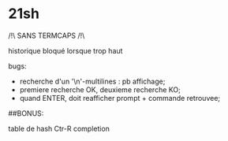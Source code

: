 # 21sh

/!\ SANS TERMCAPS /!\

historique bloqué lorsque trop haut

bugs:
- recherche d'un '\n'-multilines : pb affichage;
- premiere recherche OK, deuxieme recherche KO;
- quand ENTER, doit reafficher prompt + commande retrouvee;

##BONUS:

table de hash
Ctr-R
completion
